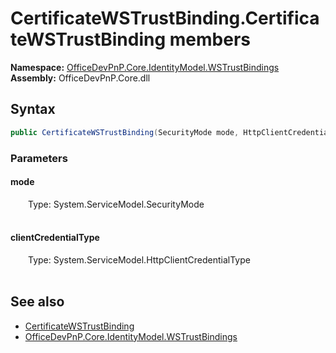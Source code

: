 # CertificateWSTrustBinding.CertificateWSTrustBinding members 
  

**Namespace:** [OfficeDevPnP.Core.IdentityModel.WSTrustBindings](OfficeDevPnP.Core.IdentityModel.WSTrustBindings.md)  
**Assembly:** OfficeDevPnP.Core.dll  
## Syntax
```C#
public CertificateWSTrustBinding(SecurityMode mode, HttpClientCredentialType clientCredentialType)
```
### Parameters
#### mode  
&emsp;&emsp;Type: System.ServiceModel.SecurityMode  
&emsp;&emsp;  


#### clientCredentialType  
&emsp;&emsp;Type: System.ServiceModel.HttpClientCredentialType  
&emsp;&emsp;  


## See also
- [CertificateWSTrustBinding](OfficeDevPnP.Core.IdentityModel.WSTrustBindings.CertificateWSTrustBinding.md)
- [OfficeDevPnP.Core.IdentityModel.WSTrustBindings](OfficeDevPnP.Core.IdentityModel.WSTrustBindings.md)

